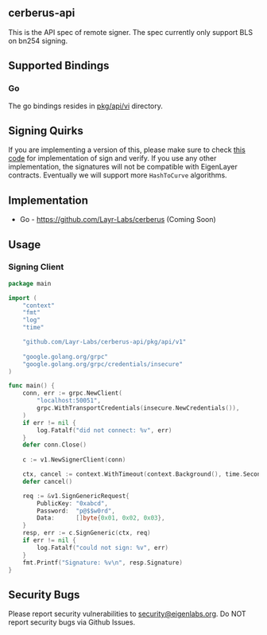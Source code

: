## cerberus-api
This is the API spec of remote signer. 
The spec currently only support BLS on bn254 signing. 

## Supported Bindings
### Go
The go bindings resides in [pkg/api/vi](pkg/api/v1) directory.

## Signing Quirks
If you are implementing a version of this, please make sure to check [this code](https://github.com/Layr-Labs/cerberus/blob/6ce641c6323c412b2b9383169ee70fef22c13c60/internal/crypto/utils.go#L30-L36) 
for implementation of sign and verify. If you use any other implementation, the signatures will not be compatible with EigenLayer contracts.
Eventually we will support more `HashToCurve` algorithms.

## Implementation
* Go - https://github.com/Layr-Labs/cerberus (Coming Soon)
  
## Usage
### Signing Client
```go
package main

import (
    "context"
    "fmt"
    "log"
    "time"

    "github.com/Layr-Labs/cerberus-api/pkg/api/v1"
	
    "google.golang.org/grpc"
	"google.golang.org/grpc/credentials/insecure"
)

func main() {
	conn, err := grpc.NewClient(
		"localhost:50051", 
		grpc.WithTransportCredentials(insecure.NewCredentials()),
	)
    if err != nil {
        log.Fatalf("did not connect: %v", err)
    }
    defer conn.Close()
	
    c := v1.NewSignerClient(conn)

    ctx, cancel := context.WithTimeout(context.Background(), time.Second)
    defer cancel()

    req := &v1.SignGenericRequest{
		PublicKey: "0xabcd",
		Password:  "p@$$w0rd",
		Data:      []byte{0x01, 0x02, 0x03},
    }
    resp, err := c.SignGeneric(ctx, req)
    if err != nil {
        log.Fatalf("could not sign: %v", err)
    }
    fmt.Printf("Signature: %v\n", resp.Signature)
}
```

## Security Bugs
Please report security vulnerabilities to security@eigenlabs.org. Do NOT report security bugs via Github Issues.